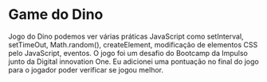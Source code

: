 # Game do Dino
Jogo do Dino podemos ver várias práticas JavaScript como setInterval, setTimeOut, Math.random(), createElement, modificação de elementos CSS pelo JavaScript, eventos.
O jogo foi um desafio do Bootcamp da Impulso junto da Digital innovation One.
Eu adicionei uma pontuação no final do jogo para o jogador poder verificar se jogou melhor.
